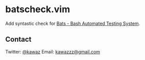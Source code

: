 # batscheck.vim

Add syntastic check for [Bats - Bash Automated Testing System](https://github.com/sstephenson/bats).

## Contact
Twitter:  [@kawaz](https://twitter.com/kawaz)
Email:    [kawazzz@gmail.com](mailto:kawazzz@gmail.com)
